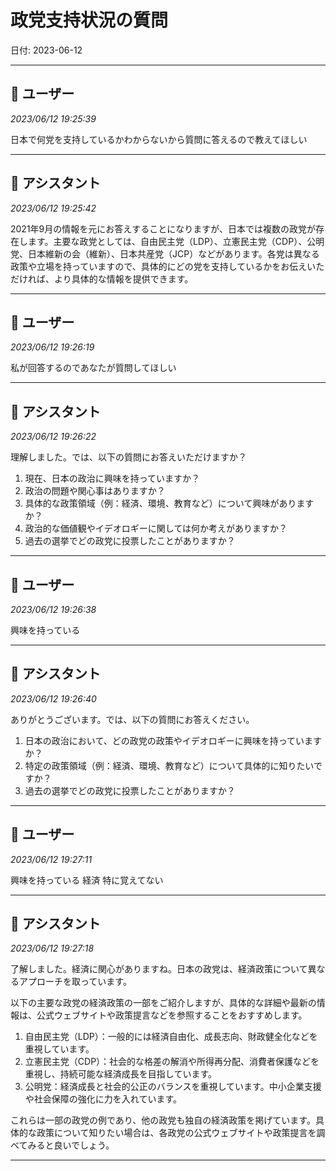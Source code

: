 # 政党支持状況の質問

日付: 2023-06-12

---

## 👤 ユーザー
*2023/06/12 19:25:39*

日本で何党を支持しているかわからないから質問に答えるので教えてほしい

---

## 🤖 アシスタント
*2023/06/12 19:25:42*

2021年9月の情報を元にお答えすることになりますが、日本では複数の政党が存在します。主要な政党としては、自由民主党（LDP）、立憲民主党（CDP）、公明党、日本維新の会（維新）、日本共産党（JCP）などがあります。各党は異なる政策や立場を持っていますので、具体的にどの党を支持しているかをお伝えいただければ、より具体的な情報を提供できます。

---

## 👤 ユーザー
*2023/06/12 19:26:19*

私が回答するのであなたが質問してほしい

---

## 🤖 アシスタント
*2023/06/12 19:26:22*

理解しました。では、以下の質問にお答えいただけますか？

1. 現在、日本の政治に興味を持っていますか？
2. 政治の問題や関心事はありますか？
3. 具体的な政策領域（例：経済、環境、教育など）について興味がありますか？
4. 政治的な価値観やイデオロギーに関しては何か考えがありますか？
5. 過去の選挙でどの政党に投票したことがありますか？

---

## 👤 ユーザー
*2023/06/12 19:26:38*

興味を持っている

---

## 🤖 アシスタント
*2023/06/12 19:26:40*

ありがとうございます。では、以下の質問にお答えください。

1. 日本の政治において、どの政党の政策やイデオロギーに興味を持っていますか？
2. 特定の政策領域（例：経済、環境、教育など）について具体的に知りたいですか？
3. 過去の選挙でどの政党に投票したことがありますか？

---

## 👤 ユーザー
*2023/06/12 19:27:11*

興味を持っている
経済
特に覚えてない

---

## 🤖 アシスタント
*2023/06/12 19:27:18*

了解しました。経済に関心がありますね。日本の政党は、経済政策について異なるアプローチを取っています。

以下の主要な政党の経済政策の一部をご紹介しますが、具体的な詳細や最新の情報は、公式ウェブサイトや政策提言などを参照することをおすすめします。

1. 自由民主党（LDP）：一般的には経済自由化、成長志向、財政健全化などを重視しています。
2. 立憲民主党（CDP）：社会的な格差の解消や所得再分配、消費者保護などを重視し、持続可能な経済成長を目指しています。
3. 公明党：経済成長と社会的公正のバランスを重視しています。中小企業支援や社会保障の強化に力を入れています。

これらは一部の政党の例であり、他の政党も独自の経済政策を掲げています。具体的な政策について知りたい場合は、各政党の公式ウェブサイトや政策提言を調べてみると良いでしょう。

---
